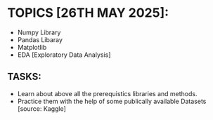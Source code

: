 # TOPICS [26TH MAY 2025]:

- Numpy Library
- Pandas Libaray
- Matplotlib
- EDA [Exploratory Data Analysis]

## TASKS:

- Learn about above all the prerequistics libraries and methods.
- Practice them with the help of some publically available Datasets [source: Kaggle]
